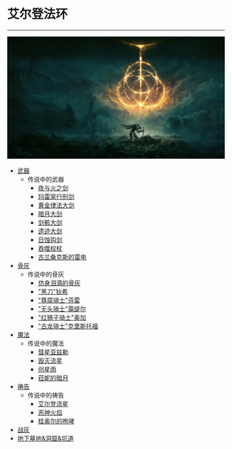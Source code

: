 # 艾尔登法环

---

![艾尔登法环](./images/cover.webp)

- [武器](/game/EldenRing/Weapons/README.md#武器)
    - 传说中的武器
        - [夜与火之剑](/game/EldenRing/Weapons/Legendary/夜与火之剑.md#夜与火之剑)
        - [玛雷家行刑剑](/game/EldenRing/Weapons/Legendary/玛雷家行刑剑.md#玛雷家行刑剑)
        - [黄金律法大剑](/game/EldenRing/Weapons/Legendary/黄金律法大剑.md#黄金律法大剑)
        - [暗月大剑](/game/EldenRing/Weapons/Legendary/暗月大剑.md#暗月大剑)
        - [剑骸大剑](/game/EldenRing/Weapons/Legendary/剑骸大剑.md#剑骸大剑)
        - [遗迹大剑](/game/EldenRing/Weapons/Legendary/遗迹大剑.md#遗迹大剑)
        - [日蚀钩剑](/game/EldenRing/Weapons/Legendary/日蚀钩剑.md#日蚀钩剑)
        - [吞噬权杖](/game/EldenRing/Weapons/Legendary/吞噬权杖.md#吞噬权杖)
        - [古兰桑克斯的雷电](/game/EldenRing/Weapons/Legendary/古兰桑克斯的雷电.md#古兰桑克斯的雷电)
- [骨灰](/game/EldenRing/SpiritAshes/README.md#骨灰)
    - 传说中的骨灰
        - [仿身泪滴的骨灰](/game/EldenRing/SpiritAshes/Legendary/仿身泪滴的骨灰.md#仿身泪滴的骨灰)
        - ["黑刀"狄希](/game/EldenRing/SpiritAshes/Legendary/黑刀狄希.md#黑刀狄希)
        - ["尊腐骑士"芬雷](/game/EldenRing/SpiritAshes/Legendary/尊腐骑士芬雷.md#尊腐骑士芬雷)
        - ["无头骑士"露缇尔](/game/EldenRing/SpiritAshes/Legendary/无头骑士露缇尔.md#无头骑士露缇尔)
        - ["红狮子骑士"奥加](/game/EldenRing/SpiritAshes/Legendary/红狮子骑士奥加.md#红狮子骑士奥加)
        - ["古龙骑士"克里斯托福](/game/EldenRing/SpiritAshes/Legendary/古龙骑士克里斯托福.md#古龙骑士克里斯托福)
- [魔法](/game/EldenRing/Magics/README.md#魔法)
    - 传说中的魔法
        - [彗星亚兹勒](/game/EldenRing/Magics/Legendary/彗星亚兹勒.md#彗星亚兹勒)
        - [毁灭流星](/game/EldenRing/Magics/Legendary/毁灭流星.md#毁灭流星)
        - [创星雨](/game/EldenRing/Magics/Legendary/创星雨.md#创星雨)
        - [菈妮的暗月](/game/EldenRing/Magics/Legendary/菈妮的暗月.md#菈妮的暗月)
- [祷告](/game/EldenRing/Pray/README.md#祷告)
    - 传说中的祷告
        - [艾尔登流星](/game/EldenRing/Pray/Legendary/艾尔登流星.md#艾尔登流星)
        - [恶神火焰](/game/EldenRing/Pray/Legendary/恶神火焰.md#恶神火焰)
        - [桂奥尔的咆哮](/game/EldenRing/Pray/Legendary/桂奥尔的咆哮.md#桂奥尔的咆哮)
- [战灰](/game/EldenRing/AshesOfWar/README.md#战灰)
- [地下墓地&洞窟&坑道](/game/EldenRing/Dungeons/README.md#地下墓地洞窟坑道)
